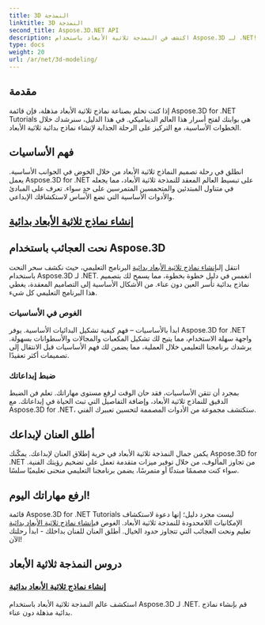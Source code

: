 ```yaml
---
title: 3D النمذجة
linktitle: 3D النمذجة
second_title: Aspose.3D.NET API
description: اكتشف فن النمذجة ثلاثية الأبعاد باستخدام Aspose.3D لـ .NET! قم بصياغة نماذج بدائية جذابة بسهولة في هذا البرنامج التعليمي الشامل. أطلق العنان لإبداعك اليوم.
type: docs
weight: 20
url: /ar/net/3d-modeling/
---
```


## مقدمة

إذا كنت تحلم بصناعة نماذج ثلاثية الأبعاد مذهلة، فإن قائمة Aspose.3D for .NET Tutorials هي بوابتك لفتح أسرار هذا العالم الديناميكي. في هذا الدليل، سنرشدك خلال الخطوات الأساسية، مع التركيز على الرحلة الجذابة لإنشاء نماذج بدائية ثلاثية الأبعاد.

## فهم الأساسيات

انطلق في رحلة تصميم النماذج ثلاثية الأبعاد من خلال الخوض في الجوانب الأساسية. يعمل Aspose.3D for .NET على تبسيط العالم المعقد للنمذجة ثلاثية الأبعاد، مما يجعله في متناول المبتدئين والمتحمسين المتمرسين على حدٍ سواء. تعرف على المبادئ والأدوات الأساسية التي تضع الأساس لاستكشافك الإبداعي.

## [إنشاء نماذج ثلاثية الأبعاد بدائية](./primitive-3d-models/)

## نحت العجائب باستخدام Aspose.3D

 انتقل إلى[إنشاء نماذج ثلاثية الأبعاد بدائية](./primitive-3d-models/) البرنامج التعليمي، حيث نكشف سحر النحت باستخدام Aspose.3D لـ .NET. انغمس في دليل خطوة بخطوة، مما يسمح لك بتصميم نماذج بدائية تأسر العين دون عناء. من الأشكال الأساسية إلى التصاميم المعقدة، يغطي هذا البرنامج التعليمي كل شيء.

### الغوص في الأساسيات

ابدأ بالأساسيات – فهم كيفية تشكيل البدائيات الأساسية. يوفر Aspose.3D for .NET واجهة سهلة الاستخدام، مما يتيح لك تشكيل المكعبات والمجالات والأسطوانات بسهولة. يرشدك برنامجنا التعليمي خلال العملية، مما يضمن لك فهم الأساسيات قبل الانتقال إلى تصميمات أكثر تعقيدًا.

### ضبط إبداعاتك

بمجرد أن تتقن الأساسيات، فقد حان الوقت لرفع مستوى مهاراتك. تعلم فن الضبط الدقيق للنماذج ثلاثية الأبعاد، وإضافة التفاصيل التي تبث الحياة في إبداعاتك. مع Aspose.3D for .NET، ستكتشف مجموعة من الأدوات المصممة لتحسين تعبيرك الفني.

## أطلق العنان لإبداعك

يكمن جمال النمذجة ثلاثية الأبعاد في حرية إطلاق العنان لإبداعك. يمكّنك Aspose.3D for .NET من تجاوز المألوف، من خلال توفير ميزات متقدمة تعمل على تضخيم رؤيتك الفنية. سواء كنت مصممًا مبتدئًا أو متمرسًا، يضمن برنامجنا التعليمي منحنى تعليميًا سلسًا.

## ارفع مهاراتك اليوم!

قائمة Aspose.3D for .NET Tutorials ليست مجرد دليل؛ إنها دعوة لاستكشاف الإمكانيات اللامحدودة للنمذجة ثلاثية الأبعاد. الغوص في[إنشاء نماذج ثلاثية الأبعاد بدائية](./primitive-3d-models/) تعليم ونحت العجائب التي تتجاوز حدود الخيال. أطلق العنان للفنان بداخلك - ابدأ رحلتك الآن!
## دروس النمذجة ثلاثية الأبعاد
### [إنشاء نماذج ثلاثية الأبعاد بدائية](./primitive-3d-models/)
استكشف عالم النمذجة ثلاثية الأبعاد باستخدام Aspose.3D لـ .NET. قم بإنشاء نماذج بدائية مذهلة دون عناء.